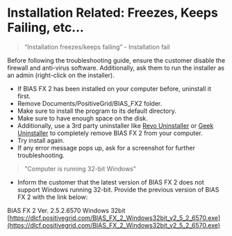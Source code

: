 # Installation Related: Freezes, Keeps Failing, etc...
> “Installation freezes/keeps failing” - Installation fail

Before following the troubleshooting guide, ensure the customer disable the firewall and anti-virus software. Additionally, ask them to run the installer as an admin (right-click on the installer).

-   If BIAS FX 2 has been installed on your computer before, uninstall it first.     
-   Remove Documents/PositiveGrid/BIAS_FX2 folder. 
-   Make sure to install the program to its default directory.
-   Make sure to have enough space on the disk.
-   Additionally, use a 3rd party uninstaller like [Revo Uninstaller](https://www.revouninstaller.com/products/revo-uninstaller-free/) or [Geek Uninstaller](https://geekuninstaller.com/) to completely remove BIAS FX 2 from your computer. 
-   Try install again.
-   If any error message pops up, ask for a screenshot for further troubleshooting.

> "Computer is running 32-bit Windows"

- Inform the customer that the latest version of BIAS FX 2 does not support Windows running 32-bit. Provide the previous version of BIAS FX 2 with the link below:

BIAS FX 2 Ver. 2.5.2.6570 Windows 32bit
[https://dlcf.positivegrid.com/BIAS_FX_2_Windows32bit_v2_5_2_6570.exe](https://dlcf.positivegrid.com/BIAS_FX_2_Windows32bit_v2_5_2_6570.exe)
  
